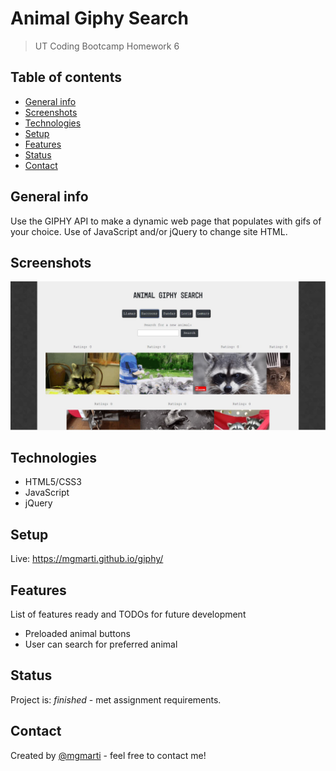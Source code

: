 # Animal Giphy Search
> UT Coding Bootcamp Homework 6

## Table of contents
* [General info](#general-info)
* [Screenshots](#screenshots)
* [Technologies](#technologies)
* [Setup](#setup)
* [Features](#features)
* [Status](#status)
* [Contact](#contact)

## General info
Use the GIPHY API to make a dynamic web page that populates with gifs of your choice. Use of JavaScript and/or jQuery to change site HTML.

## Screenshots
![Giphy-Example-screenshot](./assets/images/screenshot.jpg)

## Technologies
* HTML5/CSS3
* JavaScript
* jQuery

## Setup
Live: https://mgmarti.github.io/giphy/

## Features
List of features ready and TODOs for future development
* Preloaded animal buttons
* User can search for preferred animal

## Status
Project is: _finished_ - met assignment requirements.

## Contact
Created by [@mgmarti](https://www.monicamartinez.dev/) - feel free to contact me!
